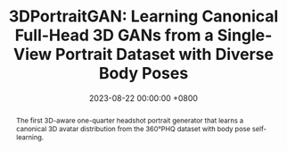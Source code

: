 ---
title:          "3DPortraitGAN: Learning Canonical Full-Head 3D GANs from a Single-View Portrait Dataset with Diverse Body Poses"
date:           2023-08-22 00:00:00 +0800
selected:       true
pub:            "IEEE Transactions on Circuits and Systems for Video Technology"
# pub_post:       'Under review'
pub_date:       "2025"

abstract: >-
  The first 3D-aware one-quarter headshot portrait generator that learns a canonical 3D avatar distribution from the 360°PHQ dataset with body pose self-learning. 

cover:          /assets/images/publications/3DPortraitGAN.png
authors:
  - Yiqian Wu
  - Hao Xu
  - Xiangjun Tang
  - Yue Shangguan
  - Hongbo Fu
  - Xiaogang Jin
links:
  Paper: https://ieeexplore.ieee.org/document/11072208
  Project: https://onethousandwu.com/3DPortraitGAN.github.io/
  Code: https://github.com/oneThousand1000/3DPortraitGAN
  Supplementary: https://drive.google.com/file/d/16aNE5USZ0U32bgGJS1G5xWrY0oIMTfre/view?usp=sharing
--- 